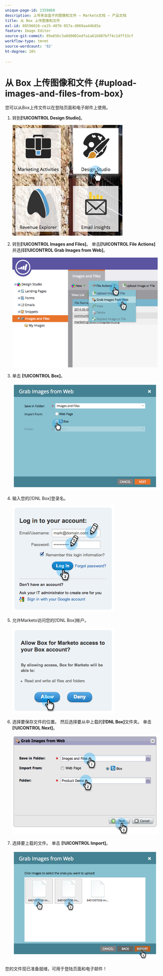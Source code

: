 ```yaml
---
unique-page-id: 2359868
description: 上传来自盒子的图像和文件 — Marketo文档 — 产品文档
title: 从 Box 上传图像和文件
exl-id: 08596026-ce25-4076-957a-d069aa44b85a
feature: Image Editor
source-git-commit: 09a656c3a0d0002edfa1a61b987bff4c1dff33cf
workflow-type: tm+mt
source-wordcount: '92'
ht-degree: 16%

---
```


# 从 Box 上传图像和文件 {#upload-images-and-files-from-box}

您可以从Box上传文件以在登陆页面和电子邮件上使用。

1. 转到&#x200B;**[!UICONTROL Design Studio]**。

   ![](assets/designstudio-3.png)

1. 转到&#x200B;**[!UICONTROL Images and Files]**。 单击&#x200B;**[!UICONTROL File Actions]**&#x200B;并选择&#x200B;**[!UICONTROL Grab Images from Web]**。

   ![](assets/image2014-9-16-12-3a50-3a40.png)

1. 单击 **[!UICONTROL Box]**。

   ![](assets/image2014-9-16-12-3a50-3a56.png)

1. 输入您的[!DNL Box]登录名。

   ![](assets/image2014-9-16-12-3a51-3a10.png)

1. 允许Marketo访问您的[!DNL Box]帐户。

   ![](assets/image2014-9-16-12-3a51-3a28.png)

1. 选择要保存文件的位置。 然后选择要从中上载的&#x200B;**[!DNL Box]**&#x200B;文件夹。 单击 **[!UICONTROL Next]**。

   ![](assets/image2014-9-16-12-3a51-3a59.png)

1. 选择要上载的文件。 单击 **[!UICONTROL Import]**。

   ![](assets/image2014-9-16-12-3a52-3a15.png)

您的文件现已准备就绪，可用于登陆页面和电子邮件！
